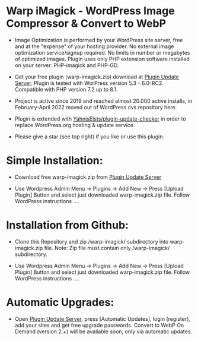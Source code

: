 # Warp iMagick - WordPress Image Compressor & Convert to WebP

* Image Optimization is performed by your WordPress site server, free and at the "expense" of your hosting provider. No external image optimization service/signup required. No limits in number or megabytes of optimized images. Plugin uses only PHP extension software installed on your server: PHP-imagick and PHP-GD.

* Get your free plugin (warp-imagick.zip) download at [Plugin Update Server](https://warp-imagick.pagespeed.club/). Plugin is tested with WorPress version 5.3 - 6.0-RC2. Compatible with PHP version 7.2 up to 8.1.

* Project is active since 2019 and reached almost 20.000 active installs, in February-April 2022 moved out of WordPress cvs repository here.

* Plugin is extended with [YahnisElsts/plugin-update-checker](https://github.com/YahnisElsts/plugin-update-checker) in order to replace WordPress.org hosting & update service.

* Please give a star (see top right) if you like or use this plugin.

# Simple Installation:

* Download free warp-imagick.zip from [Plugin Update Server](https://warp-imagick.pagespeed.club/)

* Use Wordpress Admin Menu -> Plugins -> Add New -> Press [Upload Plugin] Button and select just downloaded warp-imagick.zip file. Follow WordPress instructions ....

# Installation from Github:

* Clone this Repository and zip /warp-imagick/ subdirectory into warp-imagick.zip file. Note: Zip file must contain only /warp-imagick/ subdirectory.

* Use Wordpress Admin Menu -> Plugins -> Add New -> Press [Upload Plugin] Button and select just downloaded warp-imagick.zip file. Follow WordPress instructions ....

# Automatic Upgrades:

* Open [Plugin Update Server](https://warp-imagick.pagespeed.club/), press [Automatic Updates], login (register), add your sites and get free upgrade passwords. Convert to WebP On Demand (version 2.+) will be available soon, only via automatic updates.
